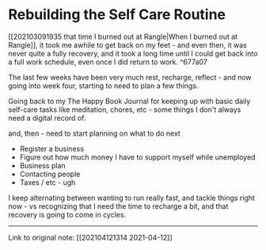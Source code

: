 # Rebuilding the Self Care Routine

[[202103091935 that time I burned out at Rangle|When I burned out at Rangle]], it took me awhile to get back on my feet - and even then, it was never quite a fully recovery, and it took a long time until I could get back into a full work schedule, even once I did return to work. ^677a07

The last few weeks have been very much rest, recharge, reflect - and now going into week four, starting to need to plan a few things.

Going back to my The Happy Book Journal for keeping up with basic daily self-care tasks like meditation, chores, etc - some things I don't always need a digital record of. 

and, then - need to start planning on what to do next 

- Register a business
- Figure out how much money I have to support myself while unemployed
- Business plan
- Contacting people
- Taxes / etc - ugh

I keep alternating between wanting to run really fast, and tackle things right now - vs recognizing that I need the time to recharge a bit, and that recovery is going to come in cycles.

---

Link to original note: [[202104121314 2021-04-12]]
